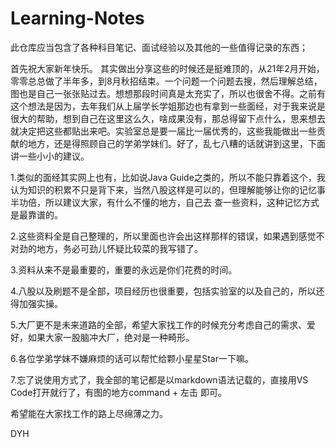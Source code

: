 # Learning-Notes
此仓库应当包含了各种科目笔记、面试经验以及其他的一些值得记录的东西；

  首先祝大家新年快乐。
  其实做出分享这些的时候还是挺难顶的，从21年2月开始，零零总总做了半年多，到8月秋招结束。一个问题一个问题去搜，然后理解总结，图也是自己一张张贴过去。想想那段时间真是太充实了，所以也很舍不得。之前有
  这个想法是因为，去年我们从上届学长学姐那边也有拿到一些面经，对于我来说是很大的帮助，想到自己在这里这么久，啥成果没有，那总得留下点什么，思来想去就决定把这些都贴出来吧。实验室总是要一届比一届优秀的，这些我能做出一些贡献的地方，还是得照顾自己的学弟学妹们。好了，乱七八糟的话就讲到这里，下面讲一些小小的建议。
  
  1.类似的面经其实网上也有，比如说Java Guide之类的，所以不能只靠着这个，我认为知识的积累不只是背下来，当然八股这样是可以的，但理解能够让你的记忆事半功倍，所以建议大家，有什么不懂的地方，自己去
  查一些资料，这种记忆方式是最靠谱的。
  
  2.这些资料全是自己整理的，所以里面也许会出这样那样的错误，如果遇到感觉不对劲的地方，务必可劲儿怀疑比较菜的我写错了。
  
  3.资料从来不是最重要的，重要的永远是你们花费的时间。
  
  4.八股以及刷题不是全部，项目经历也很重要，包括实验室的以及自己的，所以还得加强实操。
  
  5.大厂更不是未来道路的全部，希望大家找工作的时候充分考虑自己的需求、爱好，如果大家一股脑冲大厂，绝对是一种畸形。
  
  6.各位学弟学妹不嫌麻烦的话可以帮忙给颗小星星Star一下嘛。
  
  7.忘了说使用方式了，我全部的笔记都是以markdown语法记载的，直接用VS Code打开就行了，有图的地方command + 左击 即可。
  
  希望能在大家找工作的路上尽绵薄之力。
  
  DYH
